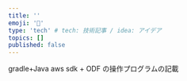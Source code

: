 ```yaml
---
title: ''
emoji: '🙌'
type: 'tech' # tech: 技術記事 / idea: アイデア
topics: []
published: false
---
```


gradle+Java aws sdk + ODF の操作プログラムの記載

